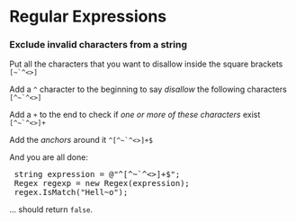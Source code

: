 # Regular Expressions

### Exclude invalid characters from a string

Put all the characters that you want to disallow inside the square brackets <code>\[~\`^<>\]</code>

Add a <code>^</code> character to the beginning to say *disallow* the following characters <code>[^~`^<>]</code>

Add a <code>+</code> to the end to check if *one or more of these characters* exist <code>[^~`^<>]+</code>

Add the *anchors* around it <code>^[^~`^<>]+$</code>

 

And you are all done:

<pre>
 string expression = @"^[^~`^<>]+$";
 Regex regexp = new Regex(expression);
 regex.IsMatch("Hell~o");
</pre>

... should return <code>false</code>.
